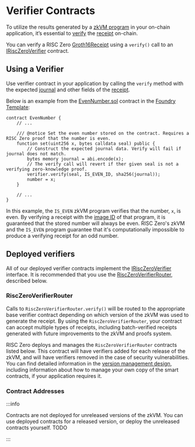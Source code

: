 # Verifier Contracts

To utilize the results generated by a [zkVM program][term-zkvm-program] in your on-chain application, it’s essential to [verify][term-verify] the [receipt][term-receipt] on-chain.

You can verify a RISC Zero [Groth16Receipt] using a `verify()` call to an [IRiscZeroVerifier][IRiscZeroVerifier] contract.

## Using a Verifier

Use verifier contract in your application by calling the `verify` method with the expected [journal][term-journal] and other fields of the [receipt][term-receipt].

Below is an example from the [EvenNumber.sol][EvenNumber.sol] contract in the [Foundry Template][foundry-template]:

```solidity
contract EvenNumber {
    // ...

    /// @notice Set the even number stored on the contract. Requires a RISC Zero proof that the number is even.
    function set(uint256 x, bytes calldata seal) public {
        // Construct the expected journal data. Verify will fail if journal does not match.
        bytes memory journal = abi.encode(x);
        // The verify call will revert if ther given seal is not a verifying zero-knowledge proof.
        verifier.verify(seal, IS_EVEN_ID, sha256(journal));
        number = x;
    }

    // ...
}
```

In this example, the `IS_EVEN` zkVM program verifies that the number, `x`, is even.
By verifying a receipt with the [image ID][term-image-id] of that program, it is guaranteed that the stored number will always be even.
RISC Zero's zkVM and the `IS_EVEN` program guarantee that it's computationally impossible to produce a verifying receipt for an odd number.

## Deployed verifiers

All of our deployed verifier contracts implement the [IRiscZeroVerifier][IRiscZeroVerifier] interface.
It is recommended that you use the [RiscZeroVerifierRouter][RiscZeroVerifierRouter], described below.

### RiscZeroVerifierRouter

Calls to `RiscZeroVerifierRouter.verify()` will be routed to the appropriate base verifier contract depending on which version of the zkVM was used to generate the receipt.
By using the `RiscZeroVerifierRouter`, your contract can accept multiple types of receipts, including batch-verified receipts generated with future improvements to the zkVM and proofs system.

RISC Zero deploys and manages the `RiscZeroVerifierRouter` contracts listed below.
This contract will have verifiers added for each release of the zkVM, and will have verifiers removed in the case of security vulnerabilities.
You can find detailed information in the [version management design][VersionManagement], including information about how to manage your own copy of the smart contracts, if your application requires it.

### Contract Addresses

:::info

Contracts are not deployed for unreleased versions of the zkVM.
You can use deployed contracts for a released version, or deploy the unreleased contracts yourself. TODO

:::

<!-- TODO: Move this example into risc0-ethereum such that it will be under the same version management -->

[EvenNumber.sol]: https://github.com/risc0/risc0-foundry-template/blob/main/contracts/EvenNumber.sol#L46-L52
[Groth16Receipt]: https://docs.rs/risc0-zkvm/latest/risc0_zkvm/struct.Groth16Receipt.html
[IRiscZeroVerifier]: https://github.com/risc0/risc0-ethereum/blob/main/contracts/src/IRiscZeroVerifier.sol
[RiscZeroVerifierRouter]: https://github.com/risc0/risc0-ethereum/blob/main/contracts/src/RiscZeroVerifierRouter.sol
[VersionManagement]: https://github.com/risc0/risc0-ethereum/blob/main/contracts/version-management-design.md
[foundry-template]: https://github.com/risc0/risc0-foundry-template
[term-image-id]: /terminology#image-id
[term-journal]: /terminology#journal
[term-receipt]: /terminology#receipt
[term-verify]: /terminology#verify
[term-zkvm-program]: /terminology#zkvm-program
